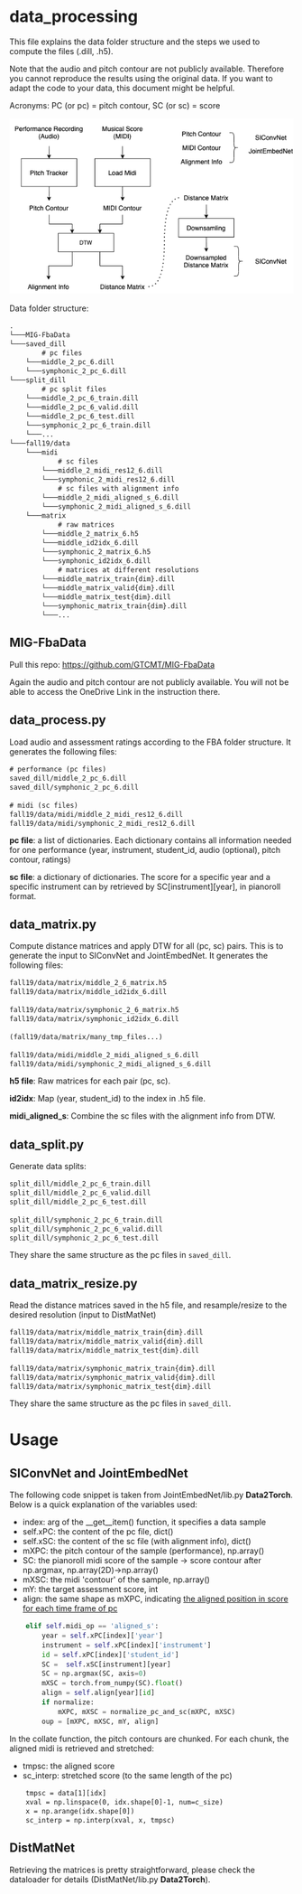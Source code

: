 # data_processing

This file explains the data folder structure and the steps we used to compute the files (.dill, .h5).

Note that the audio and pitch contour are not publicly available. 
Therefore you cannot reproduce the results using the original data. 
If you want to adapt the code to your data, this document might be helpful.

Acronyms: PC (or pc) = pitch contour, SC (or sc) = score

![alt text](FBA.png "Data Preprocessing")

Data folder structure:
```
.
└───MIG-FbaData
└───saved_dill
        # pc files
    └───middle_2_pc_6.dill
    └───symphonic_2_pc_6.dill
└───split_dill
        # pc split files
    └───middle_2_pc_6_train.dill
    └───middle_2_pc_6_valid.dill
    └───middle_2_pc_6_test.dill
    └───symphonic_2_pc_6_train.dill
    └───...
└───fall19/data
    └───midi
            # sc files
        └───middle_2_midi_res12_6.dill
        └───symphonic_2_midi_res12_6.dill
            # sc files with alignment info
        └───middle_2_midi_aligned_s_6.dill
        └───symphonic_2_midi_aligned_s_6.dill
    └───matrix
            # raw matrices
        └───middle_2_matrix_6.h5
        └───middle_id2idx_6.dill
        └───symphonic_2_matrix_6.h5
        └───symphonic_id2idx_6.dill
            # matrices at different resolutions
        └───middle_matrix_train{dim}.dill
        └───middle_matrix_valid{dim}.dill
        └───middle_matrix_test{dim}.dill
        └───symphonic_matrix_train{dim}.dill
        └───...
```

## MIG-FbaData

Pull this repo: https://github.com/GTCMT/MIG-FbaData

Again the audio and pitch contour are not publicly available. 
You will not be able to access the OneDrive Link in the instruction there.

## data_process.py

Load audio and assessment ratings according to the FBA folder structure.
It generates the following files:
```
# performance (pc files)
saved_dill/middle_2_pc_6.dill
saved_dill/symphonic_2_pc_6.dill

# midi (sc files)
fall19/data/midi/middle_2_midi_res12_6.dill
fall19/data/midi/symphonic_2_midi_res12_6.dill
```

__pc file__: a list of dictionaries. Each dictionary contains all information needed for one performance 
(year, instrument, student_id, audio (optional), pitch contour, ratings)

__sc file__: a dictionary of dictionaries. The score for a specific year and a specific instrument can by retrieved 
by SC\[instrument\]\[year\], in pianoroll format. 

## data_matrix.py

Compute distance matrices and apply DTW for all (pc, sc) pairs. 
This is to generate the input to SIConvNet and JointEmbedNet.
It generates the following files:

```
fall19/data/matrix/middle_2_6_matrix.h5
fall19/data/matrix/middle_id2idx_6.dill

fall19/data/matrix/symphonic_2_6_matrix.h5
fall19/data/matrix/symphonic_id2idx_6.dill

(fall19/data/matrix/many_tmp_files...)

fall19/data/midi/middle_2_midi_aligned_s_6.dill
fall19/data/midi/symphonic_2_midi_aligned_s_6.dill
```

__h5 file__: Raw matrices for each pair (pc, sc).

__id2idx__: Map (year, student_id) to the index in .h5 file.

__midi_aligned_s__: Combine the sc files with the alignment info from DTW.

## data_split.py

Generate data splits:

```
split_dill/middle_2_pc_6_train.dill
split_dill/middle_2_pc_6_valid.dill
split_dill/middle_2_pc_6_test.dill

split_dill/symphonic_2_pc_6_train.dill
split_dill/symphonic_2_pc_6_valid.dill
split_dill/symphonic_2_pc_6_test.dill
```

They share the same structure as the pc files in `saved_dill`.

## data_matrix_resize.py

Read the distance matrices saved in the h5 file, and resample/resize to the desired resolution (input to DistMatNet)

```
fall19/data/matrix/middle_matrix_train{dim}.dill
fall19/data/matrix/middle_matrix_valid{dim}.dill
fall19/data/matrix/middle_matrix_test{dim}.dill

fall19/data/matrix/symphonic_matrix_train{dim}.dill
fall19/data/matrix/symphonic_matrix_valid{dim}.dill
fall19/data/matrix/symphonic_matrix_test{dim}.dill
```

They share the same structure as the pc files in `saved_dill`.

# Usage

## SIConvNet and JointEmbedNet

The following code snippet is taken from JointEmbedNet/lib.py __Data2Torch__. 
Below is a quick explanation of the variables used:
* index: arg of the __get__item() function, it specifies a data sample
* self.xPC: the content of the pc file, dict()
* self.xSC: the content of the sc file (with alignment info), dict()
* mXPC: the pitch contour of the sample (performance), np.array()
* SC: the pianoroll midi score of the sample -> score contour after np.argmax, np.array(2D)->np.array()
* mXSC: the midi 'contour' of the sample, np.array()
* mY: the target assessment score, int
* align: the same shape as mXPC, indicating <u>the aligned position in score for each time frame of pc</u>

```python
    elif self.midi_op == 'aligned_s':
        year = self.xPC[index]['year']
        instrument = self.xPC[index]['instrumemt']
        id = self.xPC[index]['student_id']
        SC =  self.xSC[instrument][year]
        SC = np.argmax(SC, axis=0)
        mXSC = torch.from_numpy(SC).float()
        align = self.align[year][id]
        if normalize:
            mXPC, mXSC = normalize_pc_and_sc(mXPC, mXSC)
        oup = [mXPC, mXSC, mY, align]
```

In the collate function, the pitch contours are chunked. For each chunk, the aligned midi is retrieved and stretched:
* tmpsc: the aligned score
* sc_interp: stretched score (to the same length of the pc)

```
    tmpsc = data[1][idx]
    xval = np.linspace(0, idx.shape[0]-1, num=c_size)
    x = np.arange(idx.shape[0])
    sc_interp = np.interp(xval, x, tmpsc)
```

## DistMatNet

Retrieving the matrices is pretty straightforward, please check the dataloader for details (DistMatNet/lib.py __Data2Torch__). 
